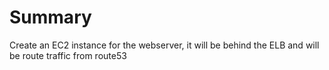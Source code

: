 # Summary

Create an EC2 instance for the webserver, it will be behind the ELB and will be route traffic from route53
